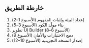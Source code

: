 ## خارطة الطريق

1. إعداد البيئة وإثبات المفهوم (الأسبوع 1–2)
2. بناء مولّد الكود (الأسبوع 3–5)
3. تطوير UI Builder (الأسبوع 6–8)
4. دمج الاختبارات والأمان (الأسبوع 9)
5. إصدار النسخة التجريبية (الأسبوع 10–12)